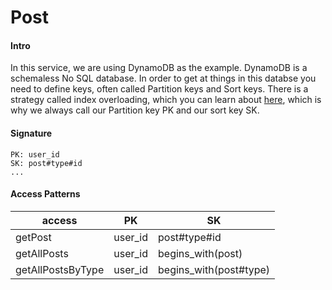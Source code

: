 # Post

#### Intro

In this service, we are using DynamoDB as the example. DynamoDB is a schemaless No SQL database. In order to get at things in this databse you need to define keys, often called Partition keys and Sort keys. There is a strategy called index overloading, which you can learn about [here](https://www.youtube.com/watch?v=HaEPXoXVf2k), which is why we always call our Partition key PK and our sort key SK.

#### Signature

```
PK: user_id
SK: post#type#id
...
```

#### Access Patterns

| access            | PK      | SK                     |
| ----------------- | ------- | ---------------------- |
| getPost           | user_id | post#type#id           |
| getAllPosts       | user_id | begins_with(post)      |
| getAllPostsByType | user_id | begins_with(post#type) |
